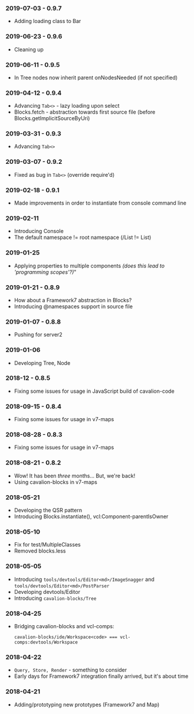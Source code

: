 ### 2019-07-03 - 0.9.7
- Adding loading class to Bar

### 2019-06-23 - 0.9.6
- Cleaning up

### 2019-06-11 - 0.9.5
- In Tree nodes now inherit parent onNodesNeeded (if not specified)

### 2019-04-12 - 0.9.4
- Advancing `Tab<>` - lazy loading upon select
- Blocks.fetch - abstraction towards first source file (before Blocks.getImplicitSourceByUri)

### 2019-03-31 - 0.9.3
- Advancing `Tab<>`

### 2019-03-07 - 0.9.2
- Fixed as bug in `Tab<>` (override require'd)

### 2019-02-18 - 0.9.1
- Made improvements in order to instantiate from console command line

### 2019-02-11
- Introducing Console
- The default namespace != root namespace (/List != List)

### 2019-01-25
- Applying properties to multiple components _(does this lead to 'programming scopes'?)_"

### 2019-01-21 - 0.8.9
- How about a Framework7 abstraction in Blocks?
- Introducing @namespaces support in source file

### 2019-01-07 - 0.8.8
- Pushing for server2

### 2019-01-06
- Developing Tree, Node

### 2018-12 - 0.8.5
- Fixing some issues for usage in JavaScript build of cavalion-code

### 2018-09-15 - 0.8.4
- Fixing some issues for usage in v7-maps

### 2018-08-28 - 0.8.3
- Fixing some issues for usage in v7-maps

### 2018-08-21 - 0.8.2
- Wow! It has been *three* months... But, we're back!
- Using cavalion-blocks in v7-maps

### 2018-05-21
- Developing the QSR pattern
- Introducing Blocks.instantiate(), vcl:Component-parentIsOwner

### 2018-05-10
- Fix for test/MultipleClasses
- Removed blocks.less

### 2018-05-05
- Introducing `tools/devtools/Editor<md>/ImageSnagger` and `tools/devtools/Editor<md>/PostParser`
- Developing devtools/Editor<html>
- Introducing `cavalion-blocks/Tree`

### 2018-04-25
- Bridging cavalion-blocks and vcl-comps:

	`cavalion-blocks/ide/Workspace<code> === vcl-comps:devtools/Workspace`

### 2018-04-22
- `Query, Store, Render` - something to consider
- Early days for Framework7 integration finally arrived, but it's about time

### 2018-04-21
- Adding/prototyping new prototypes (Framework7 and Map)
